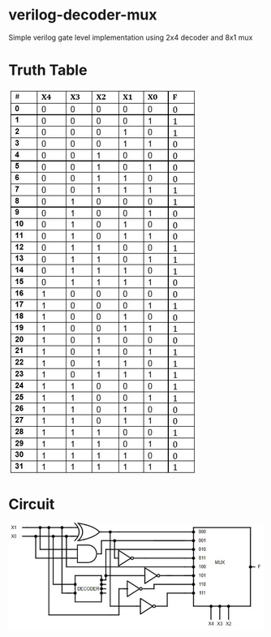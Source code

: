 # verilog-decoder-mux
Simple verilog gate level implementation using 2x4 decoder and 8x1 mux

# Truth Table
![truth table](/images/truth_table.JPG)

# Circuit
![truth table](/images/circuit.JPG)

